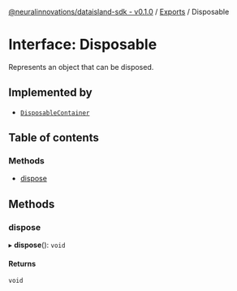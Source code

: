 [@neuralinnovations/dataisland-sdk - v0.1.0](../../README.md) / [Exports](../modules.md) / Disposable

# Interface: Disposable

Represents an object that can be disposed.

## Implemented by

- [`DisposableContainer`](../classes/DisposableContainer.md)

## Table of contents

### Methods

- [dispose](Disposable.md#dispose)

## Methods

### dispose

▸ **dispose**(): `void`

#### Returns

`void`

